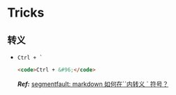 # Tricks

## 转义

- <code>Ctrl + &#96;</code>

  ```markdown
  <code>Ctrl + &#96;</code>
  ```

  **_Ref:_** [segmentfault: markdown 如何在``内转义 ` 符号？](https://segmentfault.com/q/1010000010302143)
